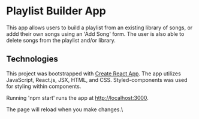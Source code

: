 # Playlist Builder App

This app allows users to build a playlist from an existing library of songs, or addd their own songs using an 'Add Song' form. The user is also able to delete songs from the playlist and/or library.

## Technologies

This project was bootstrapped with [Create React App](https://github.com/facebook/create-react-app). The app utilizes JavaScript, React.js, JSX, HTML, and CSS. Styled-components was used for styling within components.

Running 'npm start' runs the app at [http://localhost:3000](http://localhost:3000).

The page will reload when you make changes.\
